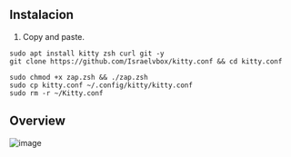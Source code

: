 ## Instalacion
1. Copy and paste.

```shell
sudo apt install kitty zsh curl git -y
git clone https://github.com/Israelvbox/kitty.conf && cd kitty.conf
```

```shell
sudo chmod +x zap.zsh && ./zap.zsh
sudo cp kitty.conf ~/.config/kitty/kitty.conf
sudo rm -r ~/Kitty.conf
```


## Overview
![image](https://gitlab.com/Israelvbox/kitty.conf/-/blob/main/overview/Captura%20desde%202024-04-28%2014-18-05.png?ref_type=heads)

